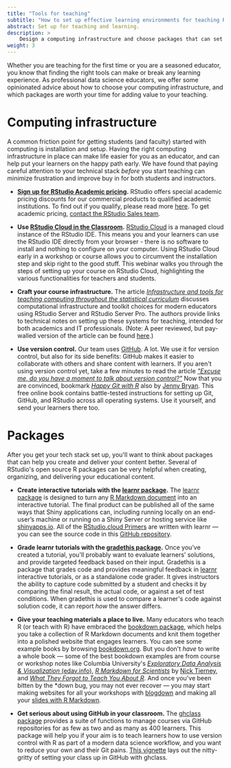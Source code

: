 ```yaml
---
title: "Tools for teaching"
subtitle: "How to set up effective learning environments for teaching R and data science."
abstract: Set up for teaching and learning.
description: >
    Design a computing infrastructure and choose packages that can set you and your learners on the happy path.
weight: 3
---
```


Whether you are teaching for the first time or you are a seasoned educator, you know that finding the right tools can make or break any learning experience. As professional data science educators, we offer some opinionated advice about how to choose your computing infrastructure, and which packages are worth your time for adding value to your teaching.

# Computing infrastructure

A common friction point for getting students (and faculty) started with computing is installation and setup. Having the right computing infrastructure in place can make life easier for you as an educator, and can help put your learners on the happy path early. We have found that paying careful attention to your technical stack *before* you start teaching can minimize frustration and improve buy in for both students and instructors.

- **[Sign up for RStudio Academic pricing](https://www.rstudio.com/pricing/academic-pricing/).** RStudio offers special academic pricing discounts for our commercial products to qualified academic institutions. To find out if you qualify, please read more [here](https://www.rstudio.com/pricing/academic-pricing/). To get academic pricing, [contact the RStudio Sales team](https://www.rstudio.com/about/contact-sales/).

- **Use [RStudio Cloud in the Classroom](https://resources.rstudio.com/webinars/rstudio-cloud-in-the-classroom).** [RStudio Cloud](https://rstudio.cloud/) is a managed cloud instance of the RStudio IDE. This means you and your learners can use the RStudio IDE directly from your browser - there is no software to install and nothing to configure on your computer. Using RStudio Cloud early in a workshop or course allows you to circumvent the installation step and skip right to the good stuff. This webinar walks you through the steps of setting up your course on RStudio Cloud, highlighting the various functionalities for teachers and students.

- **Craft your course infrastructure.** The article [_Infrastructure and tools for teaching computing throughout the statistical curriculum_](https://peerj.com/preprints/3181/) discusses computational infrastructure and toolkit choices for modern educators using RStudio Server and RStudio Server Pro. The authors provide links to technical notes on setting up these systems for teaching, intended for both academics and IT professionals. (Note: A peer reviewed, but pay-walled version of the article can be found [here](https://www.tandfonline.com/doi/full/10.1080/00031305.2017.1397549).)

- **Use version control.** Our team uses [GitHub](https://github.com/rstudio-education). A lot. We use it for version control, but also for its side benefits: GitHub makes it easier to collaborate with others and share content with learners. If you aren't using version control yet, take a few minutes to read the article [_"Excuse me, do you have a moment to talk about version control?"_](https://peerj.com/preprints/3159/) Now that you are convinced, bookmark [_Happy Git with R_](https://happygitwithr.com/) also by [Jenny Bryan](https://jennybryan.org/). This free online book contains battle-tested instructions for setting up Git, GitHub, and RStudio across all operating systems. Use it yourself, and send your learners there too.

# Packages

After you get your tech stack set up, you'll want to think about packages that can help you create and deliver your content better. Several of RStudio's open source R packages can be very helpful when creating, organizing, and delivering your educational content.

- __Create interactive tutorials with the [learnr package](https://rstudio.github.io/learnr/).__ The [learnr package](https://rstudio.github.io/learnr/) is designed to turn any [R Markdown document](https://rmarkdown.rstudio.com) into an interactive tutorial. The final product can be published all of the same ways that Shiny applications can, including running locally on an end-user’s machine or running on a Shiny Server or hosting service like [shinyapps.io](https://www.shinyapps.io/). All of the [RStudio.cloud Primers](https://rstudio.cloud/learn/primers) are written with learnr &mdash; you can see the source code in this [GitHub repository](https://github.com/rstudio-education/primers).

- __Grade learnr tutorials with the [gradethis package](https://rstudio-education.github.io/gradethis/).__ Once you’ve created a tutorial, you'll probably want to evaluate learners’ solutions, and provide targeted feedback based on their input. Gradethis is a package that grades code and provides meaningful feedback in [learnr](https://rstudio.github.io/learnr/)
interactive tutorials, or as a standalone code grader. It gives instructors the ability to capture code submitted by a student and checks it by comparing the final result, the actual code, 
or against a set of test conditions. When gradethis is used to compare a learner's code against solution code, it can report *how* the answer differs.

- __Give your teaching materials a place to live.__ Many educators who teach R (or teach with R) have embraced the [bookdown package](https://bookdown.org/yihui/bookdown/), which helps you take a collection of R Markdown documents and knit them together into a polished website that engages learners. You can see some example books by browsing [bookdown.org](https://bookdown.org/). But you don't *have* to write a whole book &mdash; some of the best bookdown examples are from course or workshop notes like Columbia University's [*Exploratory Data Analysis & Visualization* (edav.info)](https://edav.info/), [*R Markdown for Scientists*](https://rmd4sci.njtierney.com/) by [Nick Tierney](https://www.njtierney.com/), and [*What They Forgot to Teach You About R*](https://rstats.wtf/). And once you've been bitten by the *down bug, you may not ever recover &mdash; you may start making websites for all your workshops with [blogdown](https://bookdown.org/yihui/blogdown/) and making all your [slides with R Markdown](https://bookdown.org/yihui/rmarkdown/xaringan.html).

- __Get serious about using GitHub in your classroom.__ The [ghclass package](https://rundel.github.io/ghclass/index.html) provides a suite of functions to manage courses via GitHub repositories for as few as two and as many as 400 learners. This package will help you if your aim is to teach learners how to use version control with R as part of a modern data science workflow, and you want to reduce your own and their Git pains. [This vignette](https://rundel.github.io/ghclass/articles/ghclass.html) lays out the nitty-gritty of setting your class up in GitHub with ghclass.
